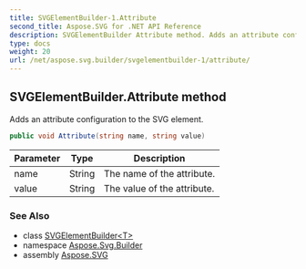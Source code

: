 ```yaml
---
title: SVGElementBuilder-1.Attribute
second_title: Aspose.SVG for .NET API Reference
description: SVGElementBuilder Attribute method. Adds an attribute configuration to the SVG element
type: docs
weight: 20
url: /net/aspose.svg.builder/svgelementbuilder-1/attribute/
---
```

## SVGElementBuilder<T>.Attribute method

Adds an attribute configuration to the SVG element.

```csharp
public void Attribute(string name, string value)
```

| Parameter | Type | Description |
| --- | --- | --- |
| name | String | The name of the attribute. |
| value | String | The value of the attribute. |

### See Also

* class [SVGElementBuilder&lt;T&gt;](../)
* namespace [Aspose.Svg.Builder](../../../aspose.svg.builder/)
* assembly [Aspose.SVG](../../../)
